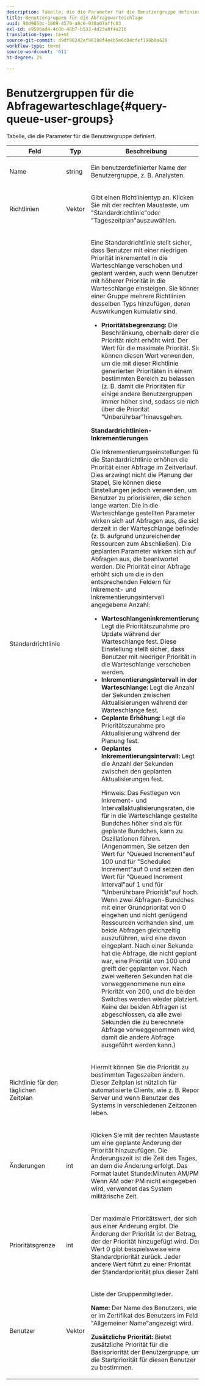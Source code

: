 ```yaml
---
description: Tabelle, die die Parameter für die Benutzergruppe definiert.
title: Benutzergruppen für die Abfragewarteschlage
uuid: 90d9058c-1809-4579-a8c6-930a07affc83
exl-id: e9586ad4-4c0b-48b7-b533-4d23a0f4a216
translation-type: tm+mt
source-git-commit: d9df90242ef96188f4e4b5e6d04cfef196b0a628
workflow-type: tm+mt
source-wordcount: '611'
ht-degree: 2%

---
```


# Benutzergruppen für die Abfragewarteschlage{#query-queue-user-groups}

Tabelle, die die Parameter für die Benutzergruppe definiert.

<table id="table_670A47E25A7A43F0B599BD7ABB173E69"> 
 <thead> 
  <tr> 
   <th colname="col1" class="entry"> Feld </th> 
   <th colname="col2" class="entry"> Typ </th> 
   <th colname="col3" class="entry"> Beschreibung </th> 
  </tr> 
 </thead>
 <tbody> 
  <tr> 
   <td colname="col1"> <p>Name </p> </td> 
   <td colname="col2"> <p>string </p> </td> 
   <td colname="col3"> <p>Ein benutzerdefinierter Name der Benutzergruppe, z. B. Analysten. </p> </td> 
  </tr> 
  <tr> 
   <td colname="col1"> <p>Richtlinien </p> </td> 
   <td colname="col2"> <p>Vektor </p> </td> 
   <td colname="col3"> <p>Gibt einen Richtlinientyp an. Klicken Sie mit der rechten Maustaste, um "Standardrichtlinie"oder "Tageszeitplan"auszuwählen. </p> </td> 
  </tr> 
  <tr> 
   <td colname="col1"> <p>Standardrichtlinie </p> </td> 
   <td colname="col2"> </td> 
   <td colname="col3"> <p>Eine Standardrichtlinie stellt sicher, dass Benutzer mit einer niedrigen Priorität inkrementell in die Warteschlange verschoben und geplant werden, auch wenn Benutzer mit höherer Priorität in die Warteschlange einsteigen. Sie können einer Gruppe mehrere Richtlinien desselben Typs hinzufügen, deren Auswirkungen kumulativ sind. 
     <ul id="ul_F7F60D23DC934F61AF2183177A11FA65"> 
      <li id="li_805ED3E740814FAEBFF2B411BAB3D248"><b>Prioritätsbegrenzung:</b> Die Beschränkung, oberhalb derer die Priorität nicht erhöht wird. Der Wert für die maximale Priorität. Sie können diesen Wert verwenden, um die mit dieser Richtlinie generierten Prioritäten in einem bestimmten Bereich zu belassen (z. B. damit die Prioritäten für einige andere Benutzergruppen immer höher sind, sodass sie nicht über die Priorität "Unberührbar"hinausgehen. </li> 
     </ul> </p> <p> <b>Standardrichtlinien-Inkrementierungen</b> </p> <p>Die Inkrementierungseinstellungen für die Standardrichtlinie erhöhen die Priorität einer Abfrage im Zeitverlauf. Dies erzwingt nicht die Planung der Stapel, Sie können diese Einstellungen jedoch verwenden, um Benutzer zu priorisieren, die schon lange warten. Die in die Warteschlange gestellten Parameter wirken sich auf Abfragen aus, die sich derzeit in der Warteschlange befinden (z. B. aufgrund unzureichender Ressourcen zum Abschließen). Die geplanten Parameter wirken sich auf Abfragen aus, die beantwortet werden. Die Priorität einer Abfrage erhöht sich um die in den entsprechenden Feldern für Inkrement- und Inkrementierungsintervall angegebene Anzahl: 
     <ul id="ul_7A5EE18CE10E4484A203B938525C806C"> 
      <li id="li_4B5CD827AF3848DA811A96C851340518"><b>Warteschlangeninkrementierung: </b> Legt die Prioritätszunahme pro Update während der Warteschlange fest. Diese Einstellung stellt sicher, dass Benutzer mit niedriger Priorität in die Warteschlange verschoben werden. </li> 
      <li id="li_91CA798235234A1CAC7AB32A7FB1CE84"><b>Inkrementierungsintervall in der Warteschlange: </b> Legt die Anzahl der Sekunden zwischen Aktualisierungen während der Warteschlange fest. </li> 
      <li id="li_079275E21ABA43B796A853624A6BDC29"><b>Geplante Erhöhung: </b> Legt die Prioritätszunahme pro Aktualisierung während der Planung fest. </li> 
      <li id="li_3AE2EC3EBE6C4670BA0FA1BBD03FEBBD"><b>Geplantes Inkrementierungsintervall: </b> Legt die Anzahl der Sekunden zwischen den geplanten Aktualisierungen fest. <p> <p>Hinweis:  Das Festlegen von Inkrement- und Intervallaktualisierungsraten, die für in die Warteschlange gestellte Bundches höher sind als für geplante Bundches, kann zu Oszillationen führen. (Angenommen, Sie setzen den Wert für "Queued Increment"auf 100 und für "Scheduled Increment"auf 0 und setzen den Wert für "Queued Increment Interval"auf 1 und für "Unberührbare Priorität"auf hoch. Wenn zwei Abfragen-Bundches mit einer Grundpriorität von 0 eingehen und nicht genügend Ressourcen vorhanden sind, um beide Abfragen gleichzeitig auszuführen, wird eine davon eingeplant. Nach einer Sekunde hat die Abfrage, die nicht geplant war, eine Priorität von 100 und greift der geplanten vor. Nach zwei weiteren Sekunden hat die vorweggenommene nun eine Priorität von 200, und die beiden Switches werden wieder platziert. Keine der beiden Abfragen ist abgeschlossen, da alle zwei Sekunden die zu berechnete Abfrage vorweggenommen wird, damit die andere Abfrage ausgeführt werden kann.) </p> </p> </li> 
     </ul> </p> </td> 
  </tr> 
  <tr> 
   <td colname="col1"> <p>Richtlinie für den täglichen Zeitplan </p> </td> 
   <td colname="col2"> </td> 
   <td colname="col3"> <p>Hiermit können Sie die Priorität zu bestimmten Tageszeiten ändern. Dieser Zeitplan ist nützlich für automatisierte Clients, wie z. B. <span class="wintitle"> Report Server</span> und wenn Benutzer des Systems in verschiedenen Zeitzonen leben. </p> </td> 
  </tr> 
  <tr> 
   <td colname="col1"> <p>Änderungen </p> </td> 
   <td colname="col2"> <p>int </p> </td> 
   <td colname="col3"> <p>Klicken Sie mit der rechten Maustaste, um eine geplante Änderung der Priorität hinzuzufügen. Die Änderungszeit ist die Zeit des Tages, an dem die Änderung erfolgt. Das Format lautet Stunde:Minuten AM/PM. Wenn AM oder PM nicht eingegeben wird, verwendet das System militärische Zeit. </p> </td> 
  </tr> 
  <tr> 
   <td colname="col1"> <p>Prioritätsgrenze </p> </td> 
   <td colname="col2"> <p>int </p> </td> 
   <td colname="col3"> <p>Der maximale Prioritätswert, der sich aus einer Änderung ergibt. Die Änderung der Priorität ist der Betrag, der der Priorität hinzugefügt wird. Der Wert 0 gibt beispielsweise eine Standardpriorität zurück. Jeder andere Wert führt zu einer Priorität der Standardpriorität plus dieser Zahl. </p> </td> 
  </tr> 
  <tr> 
   <td colname="col1"> <p>Benutzer </p> </td> 
   <td colname="col2"> <p>Vektor </p> </td> 
   <td colname="col3"> <p>Liste der Gruppenmitglieder. </p> <p> <b>Name:</b> Der Name des Benutzers, wie er im Zertifikat des Benutzers im Feld "Allgemeiner Name"angezeigt wird. </p> <p> <b>Zusätzliche Priorität: </b> Bietet zusätzliche Priorität für die Basispriorität der Benutzergruppe, um die Startpriorität für diesen Benutzer zu bestimmen. </p> </td> 
  </tr> 
 </tbody> 
</table>
